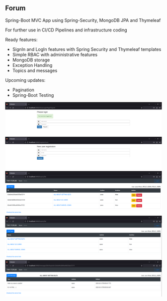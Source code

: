 Forum 
---
Spring-Boot MVC App using Spring-Security, MongoDB JPA and Thymeleaf 

For further use in CI/CD Pipelines and infrastructure coding

Ready features:
- SignIn and LogIn features with Spring Security and Thymeleaf templates
- Simple RBAC with administrative features
- MongoDB storage
- Exception Handling
- Topics and messages

Upcoming updates:
- Pagination
- Spring-Boot Testing

![ScreenShot](img/login.png)
![ScreenShot](img/register.png)
![ScreenShot](img/admin-topics.png)
![ScreenShot](img/user-topics.png)
![ScreenShot](img/topic.png)